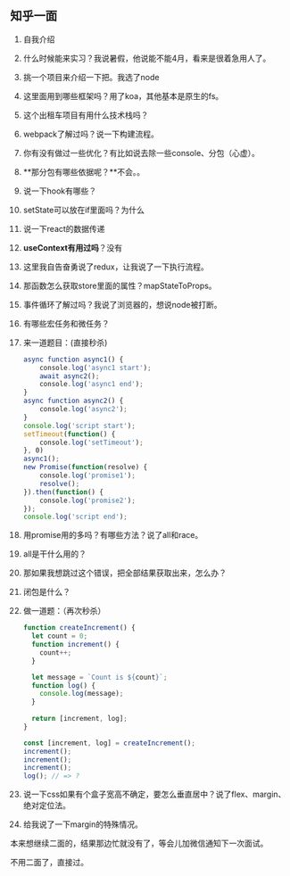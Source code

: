## 知乎一面

1. 自我介绍

2. 什么时候能来实习？我说暑假，他说能不能4月，看来是很着急用人了。

3. 挑一个项目来介绍一下把。我选了node

4. 这里面用到哪些框架吗？用了koa，其他基本是原生的fs。

5. 这个出租车项目有用什么技术栈吗？

6. webpack了解过吗？说一下构建流程。

7. 你有没有做过一些优化？有比如说去除一些console、分包（心虚）。

8. **那分包有哪些依据呢？**不会。。

9. 说一下hook有哪些？

10. setState可以放在if里面吗？为什么

11. 说一下react的数据传递

12. **useContext有用过吗**？没有

13. 这里我自告奋勇说了redux，让我说了一下执行流程。

14. 那函数怎么获取store里面的属性？mapStateToProps。

15. 事件循环了解过吗？我说了浏览器的，想说node被打断。

16. 有哪些宏任务和微任务？

17. 来一道题目：(直接秒杀)

    ```js
    async function async1() {
        console.log('async1 start');
        await async2();
        console.log('async1 end');
    }
    async function async2() {
        console.log('async2');
    }
    console.log('script start');
    setTimeout(function() {
        console.log('setTimeout');
    }, 0)
    async1();
    new Promise(function(resolve) {
        console.log('promise1');
        resolve();
    }).then(function() {
        console.log('promise2');
    });
    console.log('script end'); 
    ```

18. 用promise用的多吗？有哪些方法？说了all和race。

19. all是干什么用的？

20. 那如果我想跳过这个错误，把全部结果获取出来，怎么办？

21. 闭包是什么？

22. 做一道题：（再次秒杀）

    ```js
    function createIncrement() {
      let count = 0;
      function increment() { 
        count++;
      }
    
      let message = `Count is ${count}`;
      function log() {
        console.log(message);
      }
      
      return [increment, log];
    }
    
    const [increment, log] = createIncrement();
    increment(); 
    increment(); 
    increment(); 
    log(); // => ? 
    ```

23. 说一下css如果有个盒子宽高不确定，要怎么垂直居中？说了flex、margin、绝对定位法。

24. 给我说了一下margin的特殊情况。





本来想继续二面的，结果那边忙就没有了，等会儿加微信通知下一次面试。

不用二面了，直接过。

